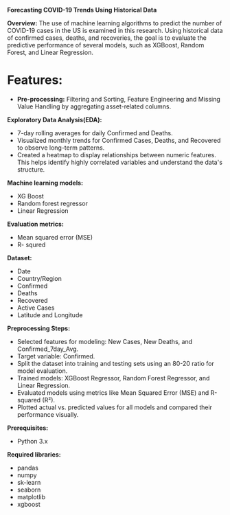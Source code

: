 **Forecasting COVID-19 Trends Using Historical Data**


**Overview:** The use of machine learning algorithms to predict the number of COVID-19 cases in the US is examined in this research. Using historical data of confirmed cases, deaths, and recoveries, the goal is to evaluate the predictive performance of several models, such as XGBoost, Random Forest, and Linear Regression.


# Features:
- **Pre-processing:** Filtering and Sorting, Feature Engineering and Missing Value Handling by aggregating asset-related columns.


**Exploratory Data Analysis(EDA):**
  - 7-day rolling averages for daily Confirmed and Deaths.
  - Visualized monthly trends for Confirmed Cases, Deaths, and Recovered to observe long-term patterns.
  - Created a heatmap to display relationships between numeric features. This helps identify highly correlated variables and understand the data's structure.

**Machine learning models:**
- XG Boost
- Random forest regressor
- Linear Regression
  
**Evaluation metrics:**
  - Mean squared error (MSE)
  - R- squred

**Dataset:**
- Date
- Country/Region
- Confirmed
- Deaths
- Recovered
- Active Cases
- Latitude and Longitude

**Preprocessing Steps:**
- Selected features for modeling: New Cases, New Deaths, and Confirmed_7day_Avg.
- Target variable: Confirmed.
- Split the dataset into training and testing sets using an 80-20 ratio for model evaluation.
- Trained models: XGBoost Regressor, Random Forest Regressor, and Linear Regression.
- Evaluated models using metrics like Mean Squared Error (MSE) and R-squared (R²).
- Plotted actual vs. predicted values for all models and compared their performance visually.

**Prerequisites:**
- Python 3.x


**Required libraries:**
  - pandas
  - numpy
  - sk-learn
  - seaborn
  - matplotlib
  - xgboost
